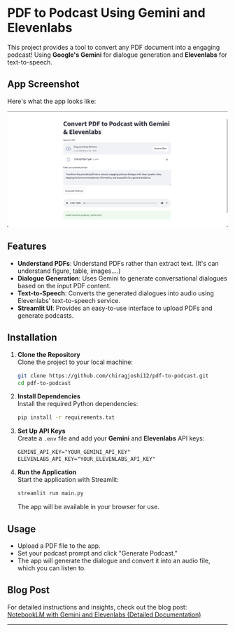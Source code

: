 # PDF to Podcast Using Gemini and Elevenlabs

This project provides a tool to convert any PDF document into a engaging podcast! Using **Google's Gemini** for dialogue generation and **Elevenlabs** for text-to-speech.


## App Screenshot
Here's what the app looks like:

![App Screenshot](/img/home.png)

## Features
- **Understand PDFs**: Understand PDFs rather than extract text. (It's can understand figure, table, images....)
- **Dialogue Generation**: Uses Gemini to generate conversational dialogues based on the input PDF content.
- **Text-to-Speech**: Converts the generated dialogues into audio using Elevenlabs' text-to-speech service.
- **Streamlit UI**: Provides an easy-to-use interface to upload PDFs and generate podcasts.

## Installation

1. **Clone the Repository**  
   Clone the project to your local machine:

   ```bash
   git clone https://github.com/chiragjoshi12/pdf-to-podcast.git
   cd pdf-to-podcast
   ```

2. **Install Dependencies**  
   Install the required Python dependencies:

   ```bash
   pip install -r requirements.txt
   ```

3. **Set Up API Keys**  
   Create a `.env` file and add your **Gemini** and **Elevenlabs** API keys:

   ```plaintext
   GEMINI_API_KEY="YOUR_GEMINI_API_KEY"
   ELEVENLABS_API_KEY="YOUR_ELEVENLABS_API_KEY"
   ```

4. **Run the Application**  
   Start the application with Streamlit:

   ```bash
   streamlit run main.py
   ```

   The app will be available in your browser for use.

## Usage

- Upload a PDF file to the app.
- Set your podcast prompt and click "Generate Podcast."
- The app will generate the dialogue and convert it into an audio file, which you can listen to.

## Blog Post

For detailed instructions and insights, check out the blog post:  
[NotebookLM with Gemini and Elevenlabs (Detailed Documentation)](https://chirag-ai.medium.com/notebooklm-with-gemini-and-elevenlabs-detailed-documentation-b8db6739ba9b)

---